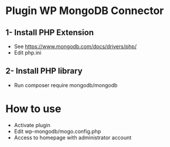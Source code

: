 # Plugin WP MongoDB Connector

## 1- Install PHP Extension
- See https://www.mongodb.com/docs/drivers/php/
- Edit php.ini

## 2- Install PHP library 
- Run composer require mongodb/mongodb

# How to use
- Activate plugin
- Edit wp-mongodb/mogo.config.php
- Access to homepage with administrator account
